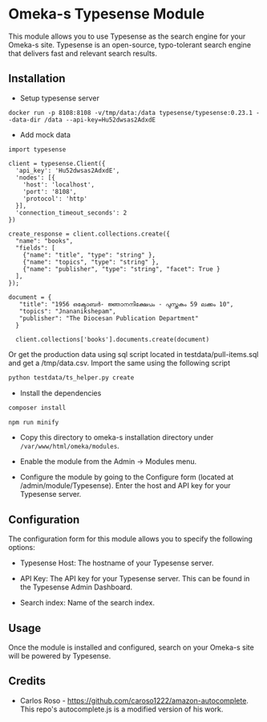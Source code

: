 # Omeka-s Typesense Module

This module allows you to use Typesense as the search engine for your Omeka-s site. Typesense is an open-source, typo-tolerant search engine that delivers fast and relevant search results.

## Installation

- Setup typesense server

```
docker run -p 8108:8108 -v/tmp/data:/data typesense/typesense:0.23.1 --data-dir /data --api-key=Hu52dwsas2AdxdE
```

- Add mock data

```
import typesense

client = typesense.Client({
  'api_key': 'Hu52dwsas2AdxdE',
  'nodes': [{
    'host': 'localhost',
    'port': '8108',
    'protocol': 'http'
  }],
  'connection_timeout_seconds': 2
})

create_response = client.collections.create({
  "name": "books",
  "fields": [
    {"name": "title", "type": "string" },
    {"name": "topics", "type": "string" },
    {"name": "publisher", "type": "string", "facet": True }
  ],
});

document = {
   "title": "1956 ഒക്ടോബർ- ജ്ഞാനനിക്ഷേപം - പുസ്തകം 59 ലക്കം 10",
   "topics": "Jnananikshepam",
   "publisher": "The Diocesan Publication Department"
  }

  client.collections['books'].documents.create(document)
```

Or get the production data using sql script located in testdata/pull-items.sql and get a /tmp/data.csv. Import the same using the following script
```bash
python testdata/ts_helper.py create
```

- Install the dependencies

```bash
composer install
```

```bash
npm run minify
```

- Copy this directory to omeka-s installation directory under `/var/www/html/omeka/modules`.

- Enable the module from the Admin → Modules menu.

- Configure the module by going to the Configure form (located at /admin/module/Typesense). Enter the host and API key for your Typesense server.

## Configuration

The configuration form for this module allows you to specify the following options:

- Typesense Host: The hostname of your Typesense server.

- API Key: The API key for your Typesense server. This can be found in the Typesense Admin Dashboard.

- Search index: Name of the search index.

## Usage

Once the module is installed and configured, search on your Omeka-s site will be powered by Typesense.


## Credits
- Carlos Roso - https://github.com/caroso1222/amazon-autocomplete. This repo's autocomplete.js is a modified version of his work.
